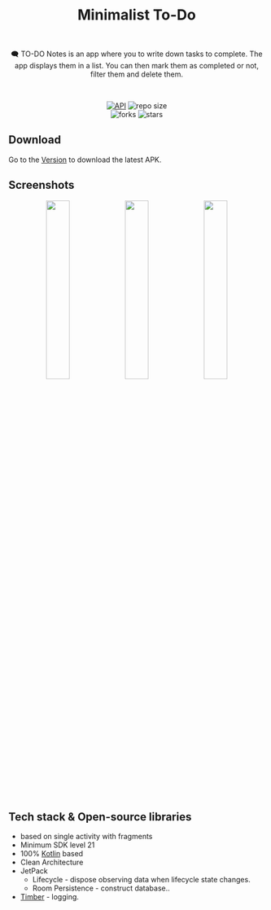 
<h1 align="center">Minimalist To-Do</h1></br>
<p align="center"> 
🗨️ TO-DO Notes is an app where you to write down tasks to complete. The app displays them in a list. You can then mark them as completed or not, filter them and delete them.
</p>
</br>

<p align="center">
  <a href="https://android-arsenal.com/api?level=21"><img alt="API" src="https://img.shields.io/badge/API-21%2B-brightgreen.svg?style=flat"/></a>
  <img alt="repo size" src="https://img.shields.io/github/repo-size/iamageo/minimalist-todo"/>
  </br>
    <img alt="forks" src="https://img.shields.io/github/forks/iamageo/minimalist-todo?style=social"/>
    <img alt="stars" src="https://img.shields.io/github/stars/iamageo/minimalist-todo?style=social"/>  
</p>

## Download
Go to the [Version]() to download the latest APK.

## Screenshots
<p align="center">
<img src="" width="30%"/>
<img src="" width="30%"/>
<img src="" width="30%"/>
</p>

## Tech stack & Open-source libraries
- based on single activity with fragments
- Minimum SDK level 21
- 100% [Kotlin](https://kotlinlang.org/) based
- Clean Architecture
- JetPack
  - Lifecycle - dispose observing data when lifecycle state changes.
  - Room Persistence - construct database..
- [Timber](https://github.com/JakeWharton/timber) - logging.
